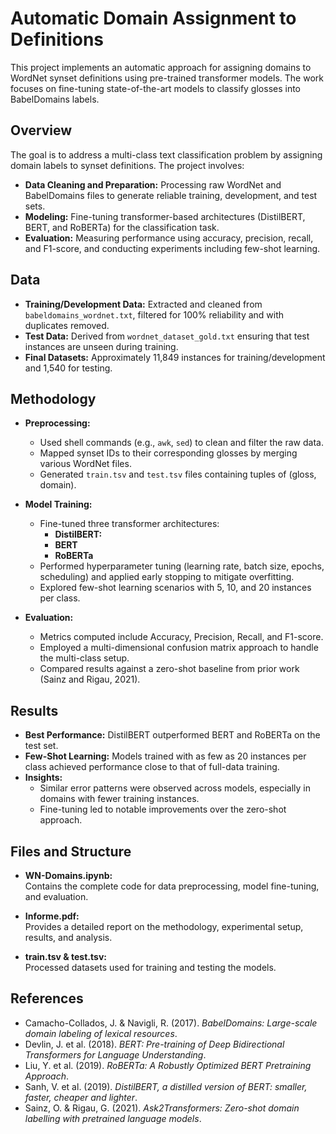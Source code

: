 # Automatic Domain Assignment to Definitions

This project implements an automatic approach for assigning domains to WordNet synset definitions using pre-trained transformer models. The work focuses on fine-tuning state-of-the-art models to classify glosses into BabelDomains labels.

## Overview

The goal is to address a multi-class text classification problem by assigning domain labels to synset definitions. The project involves:
- **Data Cleaning and Preparation:** Processing raw WordNet and BabelDomains files to generate reliable training, development, and test sets.
- **Modeling:** Fine-tuning transformer-based architectures (DistilBERT, BERT, and RoBERTa) for the classification task.
- **Evaluation:** Measuring performance using accuracy, precision, recall, and F1-score, and conducting experiments including few-shot learning.

## Data

- **Training/Development Data:** Extracted and cleaned from `babeldomains_wordnet.txt`, filtered for 100% reliability and with duplicates removed.
- **Test Data:** Derived from `wordnet_dataset_gold.txt` ensuring that test instances are unseen during training.
- **Final Datasets:** Approximately 11,849 instances for training/development and 1,540 for testing.

## Methodology

- **Preprocessing:**  
  - Used shell commands (e.g., `awk`, `sed`) to clean and filter the raw data.
  - Mapped synset IDs to their corresponding glosses by merging various WordNet files.
  - Generated `train.tsv` and `test.tsv` files containing tuples of (gloss, domain).

- **Model Training:**  
  - Fine-tuned three transformer architectures:
    - **DistilBERT:**
    - **BERT**
    - **RoBERTa**
  - Performed hyperparameter tuning (learning rate, batch size, epochs, scheduling) and applied early stopping to mitigate overfitting.
  - Explored few-shot learning scenarios with 5, 10, and 20 instances per class.

- **Evaluation:**  
  - Metrics computed include Accuracy, Precision, Recall, and F1-score.
  - Employed a multi-dimensional confusion matrix approach to handle the multi-class setup.
  - Compared results against a zero-shot baseline from prior work (Sainz and Rigau, 2021).

## Results

- **Best Performance:** DistilBERT outperformed BERT and RoBERTa on the test set.
- **Few-Shot Learning:** Models trained with as few as 20 instances per class achieved performance close to that of full-data training.
- **Insights:**  
  - Similar error patterns were observed across models, especially in domains with fewer training instances.
  - Fine-tuning led to notable improvements over the zero-shot approach.
  

## Files and Structure

- **WN-Domains.ipynb:**  
  Contains the complete code for data preprocessing, model fine-tuning, and evaluation.
  
- **Informe.pdf:**  
  Provides a detailed report on the methodology, experimental setup, results, and analysis.

- **train.tsv & test.tsv:**  
  Processed datasets used for training and testing the models.

## References

- Camacho-Collados, J. & Navigli, R. (2017). *BabelDomains: Large-scale domain labeling of lexical resources*.
- Devlin, J. et al. (2018). *BERT: Pre-training of Deep Bidirectional Transformers for Language Understanding*.
- Liu, Y. et al. (2019). *RoBERTa: A Robustly Optimized BERT Pretraining Approach*.
- Sanh, V. et al. (2019). *DistilBERT, a distilled version of BERT: smaller, faster, cheaper and lighter*.
- Sainz, O. & Rigau, G. (2021). *Ask2Transformers: Zero-shot domain labelling with pretrained language models*.
